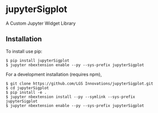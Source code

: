 jupyterSigplot
===============================

A Custom Jupyter Widget Library

Installation
------------

To install use pip:

    $ pip install jupyterSigplot
    $ jupyter nbextension enable --py --sys-prefix jupyterSigplot


For a development installation (requires npm),

    $ git clone https://github.com/LGS Innovations/jupyterSigplot.git
    $ cd jupyterSigplot
    $ pip install -e .
    $ jupyter nbextension install --py --symlink --sys-prefix jupyterSigplot
    $ jupyter nbextension enable --py --sys-prefix jupyterSigplot
